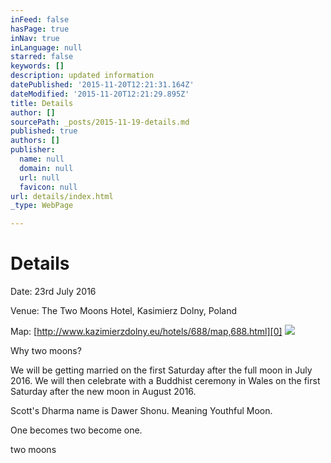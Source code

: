 ```yaml
---
inFeed: false
hasPage: true
inNav: true
inLanguage: null
starred: false
keywords: []
description: updated information
datePublished: '2015-11-20T12:21:31.164Z'
dateModified: '2015-11-20T12:21:29.895Z'
title: Details
author: []
sourcePath: _posts/2015-11-19-details.md
published: true
authors: []
publisher:
  name: null
  domain: null
  url: null
  favicon: null
url: details/index.html
_type: WebPage

---
```

# Details

Date: 23rd July 2016

Venue: The Two Moons Hotel, Kasimierz Dolny, Poland

Map: [http://www.kazimierzdolny.eu/hotels/688/map,688.html][0]
![](https://the-grid-user-content.s3-us-west-2.amazonaws.com/c8fd563e-6228-42b0-9d5a-8cf7d507f2eb.jpg)

Why two moons?

We will be getting married on the first Saturday after the full moon in July 2016\. We will then celebrate with a Buddhist ceremony in Wales on the first Saturday after the new moon in August 2016\.

Scott's Dharma name is Dawer Shonu. Meaning Youthful Moon. 

One becomes two become one.

two moons

[0]: http://www.kazimierzdolny.eu/hotels/688/map,688.html